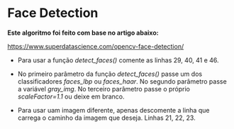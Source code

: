 # Face Detection

**Este algoritmo foi feito com base no artigo abaixo:**

https://www.superdatascience.com/opencv-face-detection/

* Para usar a função *detect_faces()* comente as linhas 29, 40, 41 e 46.

* No primeiro parâmetro da função *detect_faces()* passe um dos classificadores *faces_lbp* ou *faces_haar*. No segundo parâmetro passe a variável *gray_img*. No terceiro parâmetro passe o próprio *scaleFactor=1.1* ou deixe em branco.

* Para usar uam imagem diferente, apenas descomente a linha que carrega o caminho da imagem que deseja. Linhas 21, 22, 23.
